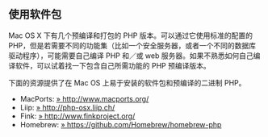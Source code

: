 使用软件包
----------

Mac OS X 下有几个预编译和打包的 PHP 版本。可以通过它使用标准的配置的
PHP，但是若需要不同的功能集（比如一个安全服务器，或者一个不同的数据库驱动程序），可能需要自己编译
PHP 和／或 web
服务器。如果不熟悉如何自己编译软件，可以试着找一下包含自己所需功能的 PHP
预编译版本。

下面的资源提供了在 Mac OS 上易于安装的软件包和预编译的二进制 PHP。

-   <span class="simpara"> MacPorts:
    <a href="http://www.macports.org/" class="link external">» http://www.macports.org/</a>
    </span>
-   <span class="simpara"> Liip:
    <a href="http://php-osx.liip.ch/" class="link external">» http://php-osx.liip.ch/</a>
    </span>
-   <span class="simpara"> Fink:
    <a href="http://www.finkproject.org/" class="link external">» http://www.finkproject.org/</a>
    </span>
-   <span class="simpara"> Homebrew:
    <a href="https://github.com/Homebrew/homebrew-php" class="link external">» https://github.com/Homebrew/homebrew-php</a>
    </span>
